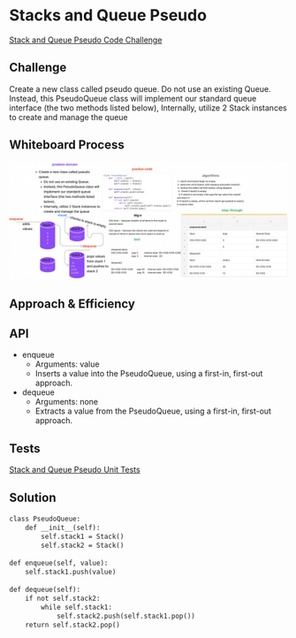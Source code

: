 # Stacks and Queue Pseudo

[Stack and Queue Pseudo Code Challenge](https://github.com/deshondixon/data-structures-and-algorithms/blob/main/python/code_challenges/stack_queue_pseudo.py)

## Challenge
<!-- Description of the challenge -->

Create a new class called pseudo queue.
Do not use an existing Queue.
Instead, this PseudoQueue class will implement our standard queue interface (the two methods listed below),
Internally, utilize 2 Stack instances to create and manage the queue

## Whiteboard Process
<!-- Embedded whiteboard image -->

![WhiteBoard](./double_stack.png)

## Approach & Efficiency
<!-- What approach did you take? Why? What is the Big O space/time for this approach? -->

## API
<!-- Description of each method publicly available to your Stack and Queue-->

  - enqueue
      - Arguments: value
      - Inserts a value into the PseudoQueue, using a first-in, first-out approach.
  - dequeue
      - Arguments: none
      - Extracts a value from the PseudoQueue, using a first-in, first-out approach.

## Tests

[Stack and Queue Pseudo Unit Tests](https://github.com/deshondixon/data-structures-and-algorithms/blob/main/python/tests/data_structures/test_stack.py)

## Solution

    class PseudoQueue:
        def __init__(self):
            self.stack1 = Stack()
            self.stack2 = Stack()

    def enqueue(self, value):
        self.stack1.push(value)

    def dequeue(self):
        if not self.stack2:
            while self.stack1:
                self.stack2.push(self.stack1.pop())
        return self.stack2.pop()
